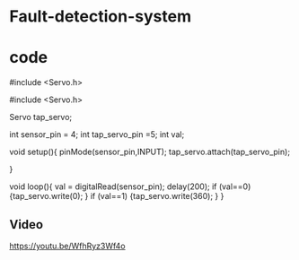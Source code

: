 # Fault-detection-system
# code
#include <Servo.h>

#include <Servo.h>

Servo tap_servo;

int sensor_pin = 4;
int tap_servo_pin =5;
int val;

void setup(){
  pinMode(sensor_pin,INPUT);
  tap_servo.attach(tap_servo_pin);
  
}

void loop(){
  val = digitalRead(sensor_pin);
  delay(200);
  if (val==0)
  {tap_servo.write(0);
  }
  if (val==1)
  {tap_servo.write(360);
    }
}
## Video
https://youtu.be/WfhRyz3Wf4o
